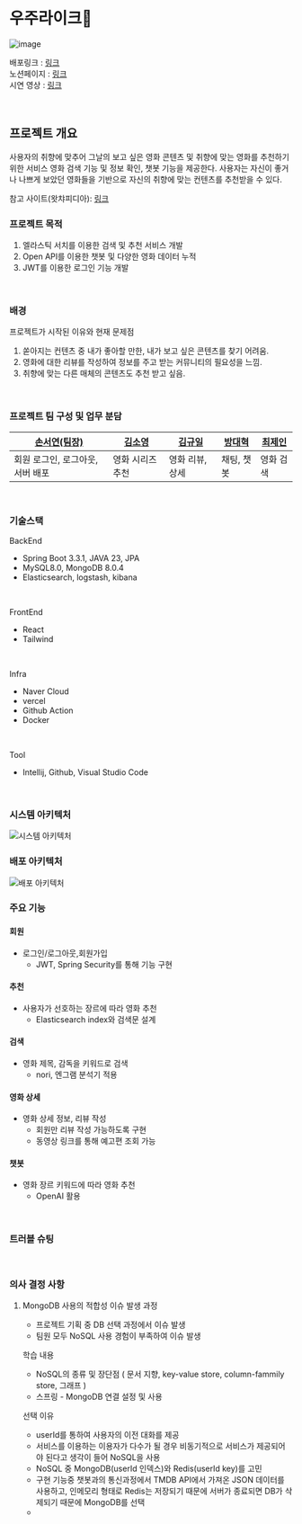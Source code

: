 # 우주라이크🌌
![image](https://github.com/user-attachments/assets/e962fe6a-0c49-4a88-a416-6e91e6e56eba)

배포링크 : [링크](https://www.wyl.seoez.site/) <br>
노션페이지 : [링크](https://volcano-plutonium-0bf.notion.site/LIKELION-17d25a7b9d0c80e18460fa0087f64e91?pvs=4) <br>
시연 영상 : [링크](https://youtu.be/KrzRz4Y0wHg)

<br>

## 프로젝트 개요 
사용자의 취향에 맞추어 그날의 보고 싶은 영화 콘텐츠 및 취향에 맞는 영화를 추천하기 위한 서비스
영화 검색 기능 및 정보 확인, 챗봇 기능을 제공한다.
사용자는 자신이 좋거나 나쁘게 보았던 영화들을 기반으로 자신의 취향에 맞는 컨텐츠를 추천받을 수 있다.

참고 사이트(왓챠피디아): [링크](https://pedia.watcha.com/ko-KR)

### 프로젝트 목적
1. 엘라스틱 서치를 이용한 검색 및 추천 서비스 개발
2. Open API를 이용한 챗봇 및 다양한 영화 데이터 누적
3. JWT를 이용한 로그인 기능 개발

<br>

### 배경
 프로젝트가 시작된 이유와 현재 문제점
  1. 쏟아지는 컨텐츠 중 내가 좋아할 만한, 내가 보고 싶은 콘텐츠를 찾기 어려움.
  2. 영화에 대한 리뷰를 작성하여 정보를 주고 받는 커뮤니티의 필요성을 느낌.
  3. 취향에 맞는 다른 매체의 콘텐츠도 추천 받고 싶음.

<br>

### 프로젝트 팀 구성 및 업무 분담
| [손서연(팀장)](https://github.com/seoyeonson) | [김소영](https://github.com/whale22) | [김규일](https://github.com/daehyuk1231) | [방대혁](https://github.com/System-out-gyuil)| [최제인](https://github.com/JeinChoi) | 
| --- | --- | --- | --- | --- |
| 회원 로그인, 로그아웃, 서버 배포 | 영화 시리즈 추천 | 영화 리뷰, 상세 | 채팅, 챗봇 | 영화 검색 | 
   
<br>   

### 기술스택

BackEnd
- Spring Boot 3.3.1, JAVA 23, JPA
- MySQL8.0, MongoDB 8.0.4
- Elasticsearch, logstash, kibana

<br>

FrontEnd
- React
- Tailwind

<br>

Infra
- Naver Cloud 
- vercel
- Github Action
- Docker 

<br>

Tool
- Intellij, Github, Visual Studio Code

<br>

### 시스템 아키텍처
![시스템 아키텍처](https://github.com/user-attachments/assets/f9c5aae0-ec6a-4181-bd16-161e48db940d)


### 배포 아키텍처
![배포 아키텍처](https://github.com/user-attachments/assets/8b835adb-20bf-4e54-b467-4bce6ddac35c)


### 주요 기능 

#### 회원
- 로그인/로그아웃,회원가입
  - JWT, Spring Security를 통해 기능 구현

#### 추천 
- 사용자가 선호하는 장르에 따라 영화 추천
  - Elasticsearch index와 검색문 설계

#### 검색
- 영화 제목, 감독을 키워드로 검색
  - nori, 엔그램 분석기 적용

#### 영화 상세
- 영화 상세 정보, 리뷰 작성
  - 회원만 리뷰 작성 가능하도록 구현
  - 동영상 링크를 통해 예고편 조회 가능

#### 챗봇
- 영화 장르 키워드에 따라 영화 추천
  - OpenAI 활용

<br>

### 트러블 슈팅


<br>

### 의사 결정 사항 
1. MongoDB 사용의 적합성
   이슈 발생 과정
   - 프로젝트 기획 중 DB 선택 과정에서 이슈 발생
   - 팀원 모두 NoSQL 사용 경험이 부족하여 이슈 발생
   
    학습 내용
    - NoSQL의 종류 및 장단점 ( 문서 지향, key-value store, column-fammily store, 그래프 )
    - 스프링 - MongoDB 연결 설정 및 사용
   
    선택 이유
     - userId를 통하여 사용자의 이전 대화를 제공
     - 서비스를 이용하는 이용자가 다수가 될 경우 비동기적으로 서비스가 제공되어야 된다고 생각이 들어 NoSQL을 사용
     - NoSQL 중 MongoDB(userId 인덱스)와 Redis(userId key)를 고민
     - 구현 기능중 챗봇과의 통신과정에서 TMDB API에서 가져온 JSON 데이터를 사용하고, 인메모리 형태로 Redis는 저장되기 때문에 서버가 종료되면 DB가 삭제되기 때문에 MongoDB를 선택
     - 
   
<br>
